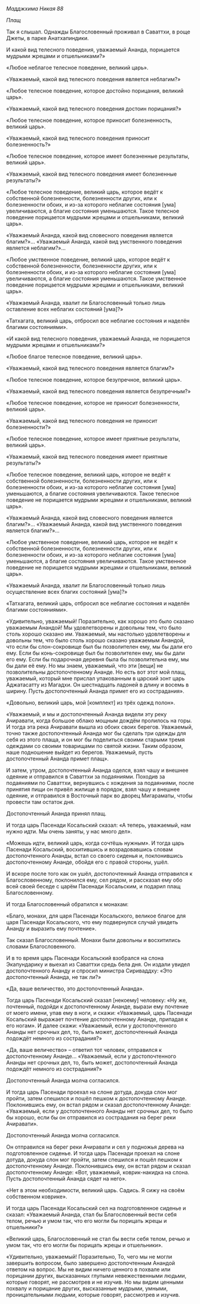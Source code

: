 *Мадджхима Никая 88*

*Плащ*

Так я слышал\. Однажды Благословенный проживал в Саваттхи, в роще Джеты, в парке Анатхапиндики\.

И какой вид телесного поведения, уважаемый Ананда, порицается мудрыми жрецами и отшельниками?»

«Любое неблагое телесное поведение, великий царь»\.

«Уважаемый, какой вид телесного поведения является неблагим?»

«Любое телесное поведение, которое достойно порицания, великий царь»\.

«Уважаемый, какой вид телесного поведения достоин порицания?»

«Любое телесное поведение, которое приносит болезненность, великий царь»\.

«Уважаемый, какой вид телесного поведения приносит болезненность?»

«Любое телесное поведение, которое имеет болезненные результаты, великий царь»\.

«Уважаемый, какой вид телесного поведения имеет болезненные результаты?»

«Любое телесное поведение, великий царь, которое ведёт к собственной болезненности, болезненности других, или к болезненности обоих, и из\-за которого неблагие состояния \[ума\] увеличиваются, а благие состояния уменьшаются\. Такое телесное поведение порицается мудрыми жрецами и отшельниками, великий царь»\.

«Уважаемый Ананда, какой вид словесного поведения является благим?»\.\.\. «Уважаемый Ананда, какой вид умственного поведения является неблагим?»\.\.\.

 

 

 

«Любое умственное поведение, великий царь, которое ведёт к собственной болезненности, болезненности других, или к болезненности обоих, и из\-за которого неблагие состояния \[ума\] увеличиваются, а благие состояния уменьшаются\. Такое умственное поведение порицается мудрыми жрецами и отшельниками, великий царь»\.

«Уважаемый Ананда, хвалит ли Благословенный только лишь оставление всех неблагих состояний \[ума\]?»

«Татхагата, великий царь, отбросил все неблагие состояния и наделён благими состояниями»\.

«И какой вид телесного поведения, уважаемый Ананда, не порицается мудрыми жрецами и отшельниками?»

«Любое благое телесное поведение, великий царь»\.

«Уважаемый, какой вид телесного поведения является благим?»

«Любое телесное поведение, которое безупречное, великий царь»\.

«Уважаемый, какой вид телесного поведения является безупречным?»

«Любое телесное поведение, которое не приносит болезненности, великий царь»\.

«Уважаемый, какой вид телесного поведения не приносит болезненности?»

«Любое телесное поведение, которое имеет приятные результаты, великий царь»\.

«Уважаемый, какой вид телесного поведения имеет приятные результаты?»

«Любое телесное поведение, великий царь, которое не ведёт к собственной болезненности, болезненности других, или к болезненности обоих, и из\-за которого неблагие состояния \[ума\] уменьшаются, а благие состояния увеличиваются\. Такое телесное поведение не порицается мудрыми жрецами и отшельниками, великий царь»\.

«Уважаемый Ананда, какой вид словесного поведения является благим?»\.\.\. «Уважаемый Ананда, какой вид умственного поведения является благим?»\.\.\.

 

 

 

«Любое умственное поведение, великий царь, которое не ведёт к собственной болезненности, болезненности других, или к болезненности обоих, и из\-за которого неблагие состояния \[ума\] уменьшаются, а благие состояния увеличиваются\. Такое умственное поведение не порицается мудрыми жрецами и отшельниками, великий царь»\.

«Уважаемый Ананда, хвалит ли Благословенный только лишь осуществление всех благих состояний \[ума\]?»

«Татхагата, великий царь, отбросил все неблагие состояния и наделён благими состояниями»\.

«Удивительно, уважаемый\! Поразительно, как хорошо это было сказано уважаемым Анандой\! Мы удовлетворены и довольны тем, что было столь хорошо сказано им\. Уважаемый, мы настолько удовлетворены и довольны тем, что было столь хорошо сказано уважаемым Анандой, что если бы слон\-сокровище был бы позволителен ему, мы бы дали его ему\. Если бы конь\-сокровище был бы позволителен ему, мы бы дали его ему\. Если бы подарочная деревня была бы позволительна ему, мы бы дали её ему\. Но мы знаем, уважаемый, что эти \[вещи\] не позволительны достопочтенному Ананде\. Но есть вот этот мой плащ, уважаемый, который мне прислал упакованным в царский зонт царь Аджатасатту из Магадхи\.  Он шестнадцать ладоней в длину и восемь в ширину\. Пусть достопочтенный Ананда примет его из сострадания»\.

«Довольно, великий царь,  мой \[комплект\] из трёх одежд полон»\.

«Уважаемый, и мы и достопочтенный Ананда видели эту реку Ачиравати, когда большое облако мощным дождём пролилось на горы\. И тогда эта река Ачиравати вышла из обоих своих берегов\. Уважаемый, точно также достопочтенный Ананда мог бы сделать три одежды для себя из этого плаща, и он мог бы поделиться своими старыми тремя одеждами со своими товарищами по святой жизни\. Таким образом, наше подношение выйдет из берегов\. Уважаемый, пусть достопочтенный Ананда примет плащ»\.

И затем, утром, достопочтенный Ананда оделся, взял чашу и внешнее одеяние и отправился в Саваттхи за подаяниями\. Походив за подаяниями по Саваттхи, вернувшись с хождения за подаяниями,  после принятия пищи он привёл жилище в порядок, взял чашу и внешнее одеяние, и отправился в Восточный парк во дворец Мигараматы, чтобы провести там остаток дня\.

Достопочтенный Ананда принял плащ\.

И тогда царь Пасенади Косальский сказал: «А теперь, уважаемый, нам нужно идти\. Мы очень заняты, у нас много дел»\.

«Можешь идти, великий царь, когда сочтёшь нужным»\. И тогда царь Пасенади Косальский, восхитившись и возрадовавшись словам достопочтенного Ананды,  встал со своего сиденья и, поклонившись достопочтенному Ананде, обойдя его с правой стороны, ушёл\.

И вскоре после того как он ушёл, достопочтенный Ананда отправился к Благословенному, поклонился ему, сел рядом, и рассказал ему обо всей своей беседе с царём Пасенади Косальским, и подарил плащ Благословенному\.

И тогда Благословенный обратился к монахам:

«Благо, монахи, для царя Пасенади Косальского, великое благое для царя Пасенади Косальского, что ему подвернулся случай увидеть Ананду и выразить ему почтение»\.

Так сказал Благословенный\. Монахи были довольны и восхитились словами Благословенного\.

И в то время царь Пасенади Косальский взобрался на слона Экапундарику и выехал из Саваттхи средь бела дня\. Он издали увидел достопочтенного Ананду и спросил министра Сириваддху: «Это достопочтенный Ананда, не так ли?»

«Да, ваше величество, это достопочтенный Ананда»\.

Тогда царь Пасенади Косальский сказал \[некоему\] человеку: «Ну же, почтенный, подойди к достопочтенному Ананде, вырази ему почтение от моего имени, упав ему в ноги, и скажи: «Уважаемый, царь Пасенади Косальский выражает почтение достопочтенному Ананде, припадая к его ногам»\. И далее скажи: «Уважаемый, если у достопочтенного Ананды нет срочных дел, то, быть может, достопочтенный Ананда подождёт немного из сострадания?»

«Да, ваше величество» – ответил тот человек,  отправился к достопочтенному Ананде… «Уважаемый, если у достопочтенного Ананды нет срочных дел, то, быть может, достопочтенный Ананда подождёт немного из сострадания?»   

Достопочтенный Ананда молча согласился\.

И тогда царь Пасенади проехал на слоне дотуда, докуда слон мог пройти, затем спешился и пошёл пешком к достопочтенному Ананде\.  Поклонившись ему, он встал рядом и сказал достопочтенному Ананде: «Уважаемый, если у достопочтенного Ананды нет срочных дел, то было бы хорошо, если бы он отправился из сострадания на берег реки Ачиравати»\.

Достопочтенный Ананда молча согласился\.

Он отправился на берег реки Ачиравати и сел у подножья дерева на подготовленное сиденье\. И тогда царь Пасенади проехал на слоне дотуда, докуда слон мог пройти, затем спешился и пошёл пешком к достопочтенному Ананде\.  Поклонившись ему, он встал рядом и сказал достопочтенному Ананде: «Вот, уважаемый, коврик\-накидка на слона\. Пусть достопочтенный Ананда сядет на него»\.

«Нет в этом необходимости, великий царь\. Садись\. Я сижу на своём собственном коврике»\.

И тогда царь Пасенади Косальский сел на подготовленное сиденье и сказал: «Уважаемый Ананда, стал бы Благословенный вести себя телом, речью и умом так, что его могли бы порицать жрецы и отшельники?»

«Великий царь, Благословенный не стал бы вести себя телом, речью и умом так, что его могли бы порицать жрецы и отшельники»\.   

«Удивительно, уважаемый\! Поразительно, То, чего мы не могли завершить вопросом, было завершено достопочтенным Анандой ответом на вопрос\. Мы не видим ничего ценного в похвале или порицании других, высказанных глупыми невежественными людьми, которые говорят, не рассмотрев и не изучив\. Но мы видим ценными похвалу и порицание других, высказанные мудрыми, умными, проницательными людьми, которые говорят, рассмотрев и изучив\.
